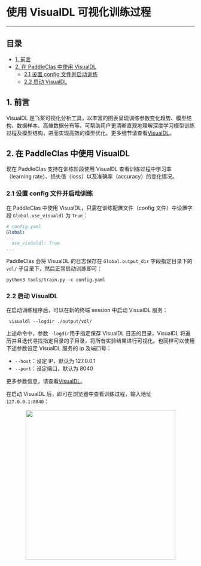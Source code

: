 # 使用 VisualDL 可视化训练过程
--------
## 目录
* [1. 前言](#1)
* [2. 在 PaddleClas 中使用 VisualDL](#2)
	* [2.1 设置 config 文件并启动训练](#2.1)
	* [2.2 启动 VisualDL](#2.2)

<a name='1'></a>

## 1. 前言
VisualDL 是飞桨可视化分析工具，以丰富的图表呈现训练参数变化趋势、模型结构、数据样本、高维数据分布等。可帮助用户更清晰直观地理解深度学习模型训练过程及模型结构，进而实现高效的模型优化。更多细节请查看[VisualDL](https://github.com/PaddlePaddle/VisualDL/)。

<a name='2'></a>

## 2. 在 PaddleClas 中使用 VisualDL
现在 PaddleClas 支持在训练阶段使用 VisualDL 查看训练过程中学习率（learning rate）、损失值（loss）以及准确率（accuracy）的变化情况。

<a name='2.1'></a>

### 2.1 设置 config 文件并启动训练
在 PaddleClas 中使用 VisualDL，只需在训练配置文件（config 文件）中设置字段 `Global.use_visualdl` 为 `True`：

```yaml
# config.yaml
Global:
...
  use_visualdl: True
...
```

PaddleClas 会将 VisualDL 的日志保存在 `Global.output_dir` 字段指定目录下的 `vdl/` 子目录下，然后正常启动训练即可：

```shell
python3 tools/train.py -c config.yaml
```
<a name='2.2'></a>

### 2.2 启动 VisualDL
在启动训练程序后，可以在新的终端 session 中启动 VisualDL 服务：

```shell
 visualdl --logdir ./output/vdl/
 ```

上述命令中，参数`--logdir`用于指定保存 VisualDL 日志的目录，VisualDL 将遍历并且迭代寻找指定目录的子目录，将所有实验结果进行可视化。也同样可以使用下述参数设定 VisualDL 服务的 ip 及端口号：
* `--host`：设定 IP，默认为 127.0.0.1
* `--port`：设定端口，默认为 8040

更多参数信息，请查看[VisualDL](https://github.com/PaddlePaddle/VisualDL/blob/develop/README_CN.md#2-%E5%90%AF%E5%8A%A8%E9%9D%A2%E6%9D%BF)。

在启动 VisualDL 后，即可在浏览器中查看训练过程，输入地址 `127.0.0.1:8840`：

<div align="center">
    <img src="../../images/VisualDL/train_loss.png" width="400">
</div>
